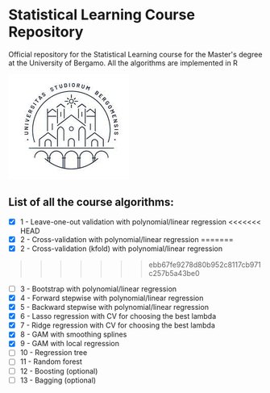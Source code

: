 # Statistical Learning Course Repository

Official repository for the Statistical Learning course for the Master's degree at the University of Bergamo.
All the algorithms are implemented in R

![key1](Assets/logo.jpeg)

## List of all the course algorithms:

- [x] 1 - Leave-one-out validation with polynomial/linear regression
<<<<<<< HEAD
- [x] 2 - Cross-validation with polynomial/linear regression
=======
- [x] 2 - Cross-validation (kfold) with polynomial/linear regression
>>>>>>> ebb67fe9278d80b952c8117cb971c257b5a43be0
- [ ] 3 - Bootstrap with polynomial/linear regression
- [x] 4 - Forward stepwise with polynomial/linear regression
- [x] 5 - Backward stepwise with polynomial/linear regression
- [x] 6 - Lasso regression with CV for choosing the best lambda
- [x] 7 - Ridge regression with CV for choosing the best lambda
- [x] 8 - GAM with smoothing splines
- [x] 9 - GAM with local regression
- [ ] 10 - Regression tree 
- [ ] 11 - Random forest
- [ ] 12 - Boosting (optional)
- [ ] 13 - Bagging (optional)
